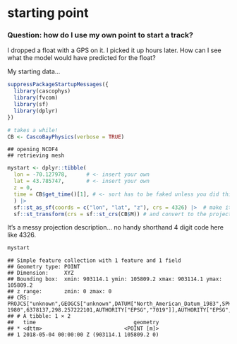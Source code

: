 starting point
================

### Question: how do I use my own point to start a track?

I dropped a float with a GPS on it. I picked it up hours later. How can
I see what the model would have predicted for the float?

My starting data…

``` r
suppressPackageStartupMessages({
  library(cascophys)
  library(fvcom)
  library(sf)
  library(dplyr)
})

# takes a while!
CB <- CascoBayPhysics(verbose = TRUE)
```

    ## opening NCDF4
    ## retrieving mesh

``` r
mystart <- dplyr::tibble(
  lon = -70.127978,      # <- insert your own
  lat = 43.785747,       # <- insert your own
  z = 0,
  time = CB$get_time()[1], # <- sort has to be faked unless you did this in 2018...
  ) |>
  sf::st_as_sf(coords = c("lon", "lat", "z"), crs = 4326) |>  # make it geospatial
  sf::st_transform(crs = sf::st_crs(CB$M)) # and convert to the projection the mesh uses
```

It’s a messy projection description… no handy shorthand 4 digit code
here like 4326.

``` r
mystart
```

    ## Simple feature collection with 1 feature and 1 field
    ## Geometry type: POINT
    ## Dimension:     XYZ
    ## Bounding box:  xmin: 903114.1 ymin: 105809.2 xmax: 903114.1 ymax: 105809.2
    ## z_range:       zmin: 0 zmax: 0
    ## CRS:           PROJCS["unknown",GEOGCS["unknown",DATUM["North_American_Datum_1983",SPHEROID["GRS 1980",6378137,298.257222101,AUTHORITY["EPSG","7019"]],AUTHORITY["EPSG","6269"]],PRIMEM["Greenwich",0,AUTHORITY["EPSG","8901"]],UNIT["degree",0.0174532925199433,AUTHORITY["EPSG","9122"]]],PROJECTION["Transverse_Mercator"],PARAMETER["latitude_of_origin",42.8333333333333],PARAMETER["central_meridian",-70.1666666666667],PARAMETER["scale_factor",0.999966666666667],PARAMETER["false_easting",900000],PARAMETER["false_northing",0],UNIT["metre",1,AUTHORITY["EPSG","9001"]],AXIS["Easting",EAST],AXIS["Northing",NORTH]]
    ## # A tibble: 1 × 2
    ##   time                               geometry
    ## * <dttm>                          <POINT [m]>
    ## 1 2018-05-04 00:00:00 Z (903114.1 105809.2 0)
